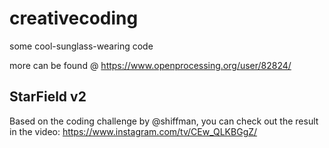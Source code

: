 # creativecoding
some cool-sunglass-wearing code <br> 

more can be found @ https://www.openprocessing.org/user/82824/

## StarField v2 
Based on the coding challenge by @shiffman, you can check out the result in the video: https://www.instagram.com/tv/CEw_QLKBGgZ/


